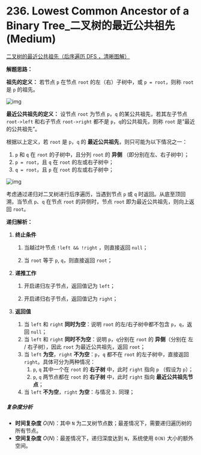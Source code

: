 # 236. Lowest Common Ancestor of a Binary Tree_二叉树的最近公共祖先 (Medium)



[二叉树的最近公共祖先（后序遍历 DFS ，清晰图解）](https://leetcode-cn.com/problems/lowest-common-ancestor-of-a-binary-tree/solution/236-er-cha-shu-de-zui-jin-gong-gong-zu-xian-hou-xu/)

**解题思路：**

**祖先的定义：** 若节点 `p` 在节点 `root` 的左（右）子树中，或 `p = root`，则称 `root` 是 `p` 的祖先。

![img](https://pic.leetcode-cn.com/83402bb4c1bba2746effc5607d9654aeb9c3496b4a846d41ce61adb5af02c0f5-Picture1.png)



**最近公共祖先的定义：** 设节点 `root` 为节点 `p`，`q` 的某公共祖先，若其左子节点 `root->left` 和右子节点 `root->right` 都不是 `p`，`q`的公共祖先，则称 `root` 是“最近的公共祖先”。



根据以上定义，若 `root` 是 `p`，`q` 的 **最近公共祖先**，则只可能为以下情况之一：

1. `p` 和 `q` 在 `root` 的子树中，且分列 `root` 的 **异侧** （即分别在左、右子树中）；
2. `p = root`，且 `q` 在 `root` 的左或右子树中；
3. `q = root`，且 `p` 在 `root` 的左或右子树中；



![img](https://pic.leetcode-cn.com/e48705d412500d43fa81c1d8fdd107bb2d0c7dfa12bdc588cd88f481b4b9f7d8-Picture2.png)



考虑通过递归对二叉树进行后序遍历，当遇到节点 `p` 或 `q` 时返回。从底至顶回溯，当节点 `p`、`q` 在节点 `root` 的异侧时，节点 `root` 即为最近公共祖先，则向上返回 `root`。



**递归解析：**

1. **终止条件**

   1. 当越过叶节点 `!left && !right` ，则直接返回 `null`；

   2. 当 `root` 等于 `p`, `q`，则直接返回 `root`；

      

2. **递推工作**

   1. 开启递归左子节点，返回值记为 `left`；

   2. 开启递归右子节点，返回值记为 `right`；

      

3. **返回值**

   1. 当 `left` 和 `right` **同时为空**：说明 `root` 的左/右子树中都不包含 `p`，`q`，返回 `null`；
   2. 当 `left` 和 `right` **同时不为空**：说明 `p`，`q`分别在 `root` 的 **异侧**（分别在 左 / 右子树），因此 `root` 为最近公共祖先，返回 `root`；
   3. 当 `left` **为空**，`right` **不为空**：`p`，`q` 都不在 `root` 的左子树中，直接返回 `right`。具体可分为两种情况：
      1. `p`, `q` 其中一个在 `root` 的 **右子树** 中，此时 `right` 指向 `p` （假设为 `p`）；
      2. `p`, `q` 两节点都在 `root` 的 **右子树** 中，此时 `right` 指向 **最近公共祖先节点**；
   4. 当 `left` **不为空**，`right` **为空**：与情况 `3.` 同理；



##### 复杂度分析

- **时间复杂度** $O(N)$：其中 `N` 为二叉树节点数；最差情况下，需要递归遍历树的所有节点。
- **空间复杂度** $O(N)$：最差情况下，递归深度达到 `N`，系统使用 `O(N)` 大小的额外空间。

































